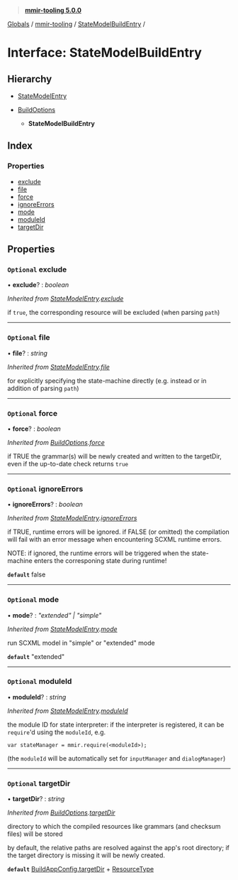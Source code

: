> **[mmir-tooling 5.0.0](../README.md)**

[Globals](../README.md) / [mmir-tooling](../modules/mmir_tooling.md) / [StateModelBuildEntry](mmir_tooling.statemodelbuildentry.md) /

# Interface: StateModelBuildEntry

## Hierarchy

* [StateModelEntry](mmir_tooling.statemodelentry.md)

* [BuildOptions](mmir_tooling.buildoptions.md)

  * **StateModelBuildEntry**

## Index

### Properties

* [exclude](mmir_tooling.statemodelbuildentry.md#optional-exclude)
* [file](mmir_tooling.statemodelbuildentry.md#optional-file)
* [force](mmir_tooling.statemodelbuildentry.md#optional-force)
* [ignoreErrors](mmir_tooling.statemodelbuildentry.md#optional-ignoreerrors)
* [mode](mmir_tooling.statemodelbuildentry.md#optional-mode)
* [moduleId](mmir_tooling.statemodelbuildentry.md#optional-moduleid)
* [targetDir](mmir_tooling.statemodelbuildentry.md#optional-targetdir)

## Properties

### `Optional` exclude

• **exclude**? : *boolean*

*Inherited from [StateModelEntry](mmir_tooling.statemodelentry.md).[exclude](mmir_tooling.statemodelentry.md#optional-exclude)*

if `true`, the corresponding resource will be excluded (when parsing `path`)

___

### `Optional` file

• **file**? : *string*

*Inherited from [StateModelEntry](mmir_tooling.statemodelentry.md).[file](mmir_tooling.statemodelentry.md#optional-file)*

for explicitly specifying the state-machine directly (e.g. instead or in addition of parsing `path`)

___

### `Optional` force

• **force**? : *boolean*

*Inherited from [BuildOptions](mmir_tooling.buildoptions.md).[force](mmir_tooling.buildoptions.md#optional-force)*

if TRUE the grammar(s) will be newly created and written to the targetDir,
even if the up-to-date check returns `true`

___

### `Optional` ignoreErrors

• **ignoreErrors**? : *boolean*

*Inherited from [StateModelEntry](mmir_tooling.statemodelentry.md).[ignoreErrors](mmir_tooling.statemodelentry.md#optional-ignoreerrors)*

if TRUE, runtime errors will be ignored.
 if FALSE (or omitted) the compilation will fail with an error message
 when encountering SCXML runtime errors.

NOTE: if ignored, the runtime errors will be triggered when the state-machine
      enters the corresponing state during runtime!

**`default`** false

___

### `Optional` mode

• **mode**? : *"extended" | "simple"*

*Inherited from [StateModelEntry](mmir_tooling.statemodelentry.md).[mode](mmir_tooling.statemodelentry.md#optional-mode)*

run SCXML model in "simple" or "extended" mode

**`default`** "extended"

___

### `Optional` moduleId

• **moduleId**? : *string*

*Inherited from [StateModelEntry](mmir_tooling.statemodelentry.md).[moduleId](mmir_tooling.statemodelentry.md#optional-moduleid)*

the module ID for state interpreter:
if the interpreter is registered, it can be `require`'d using the `moduleId`, e.g.
```
var stateManager = mmir.require(<moduleId>);
```

(the `moduleId` will be automatically set for `inputManager` and `dialogManager`)

___

### `Optional` targetDir

• **targetDir**? : *string*

*Inherited from [BuildOptions](mmir_tooling.buildoptions.md).[targetDir](mmir_tooling.buildoptions.md#optional-targetdir)*

directory to which the compiled resources like grammars (and checksum files) will be stored

by default, the relative paths are resolved against the app's root directory;
if the target directory is missing it will be newly created.

**`default`** [BuildAppConfig.targetDir](mmir_tooling.buildappconfig.md#optional-targetdir) + [ResourceType](../modules/mmir_tooling.md#resourcetype)